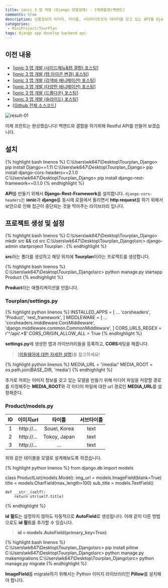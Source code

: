 ```yaml
---
title: ionic 3 앱 개발 (Django 모델설계) - [여행플랜/백엔드]
comments: true
description: 상품정보의 이미지, 타이틀, 서브타이트르이 데이터를 갖고 있는 API를 Django로 만들어서 ionic과 연동 해보도록 하겠습니다.
categories:
 - MiniProject/TourPlan
tags: django app develop backend api
---
```


## 이전 내용

- [[ionic 3 앱 개발 (사이드메뉴&탭 결합) 포스팅](https://wkddnjset.github.io/miniproject/tourplan/2018/02/04/ionic-3-%ED%95%98%EC%9D%B4%EB%B8%8C%EB%A6%AC%EB%93%9C-%EC%95%B1-%EA%B0%9C%EB%B0%9C%ED%95%98%EA%B8%B0-%EC%97%AC%ED%96%89%ED%94%8C%EB%9E%9C/)]
- [[ionic 3 앱 개발 (탭 아이콘 변경) 포스팅](https://wkddnjset.github.io/miniproject/tourplan/2018/02/05/ionic-3-%EC%95%B1-%EA%B0%9C%EB%B0%9C-(%ED%83%AD-%EC%95%84%EC%9D%B4%EC%BD%98-%EB%B3%80%EA%B2%BD)-%EC%97%AC%ED%96%89%ED%94%8C%EB%9E%9C/)]
- [[ionic 3 앱 개발 (검색바 애니메이션) 포스팅](https://wkddnjset.github.io/miniproject/tourplan/2018/02/06/ionic-3-%EC%95%B1-%EA%B0%9C%EB%B0%9C-(%EA%B2%80%EC%83%89%EB%B0%94-%EC%95%A0%EB%8B%88%EB%A9%94%EC%9D%B4%EC%85%98)-%EC%97%AC%ED%96%89%ED%94%8C%EB%9E%9C/)]
- [[ionic 3 앱 개발 (다양한 애니메이션) 포스팅](https://wkddnjset.github.io/miniproject/tourplan/2018/02/07/ionic-3-%EC%95%B1-%EA%B0%9C%EB%B0%9C-(%EB%8B%A4%EC%96%91%ED%95%9C-%EC%95%A0%EB%8B%88%EB%A9%94%EC%9D%B4%EC%85%98)-%EC%97%AC%ED%96%89%ED%94%8C%EB%9E%9C/)]
- [[ionic 3 앱 개발 (드롭다운) 포스팅](https://wkddnjset.github.io/miniproject/tourplan/2018/02/09/ionic-3-%EC%95%B1-%EA%B0%9C%EB%B0%9C-(%EB%93%9C%EB%A1%AD%EB%8B%A4%EC%9A%B4)-%EC%97%AC%ED%96%89%ED%94%8C%EB%9E%9C/)]
- [[ionic 3 앱 개발 (슬라이드) 포스팅](https://wkddnjset.github.io/miniproject/tourplan/2018/02/11/ionic-3-%EC%95%B1-%EA%B0%9C%EB%B0%9C-(%EC%8A%AC%EB%9D%BC%EC%9D%B4%EB%93%9C)-%EC%97%AC%ED%96%89%ED%94%8C%EB%9E%9C/)]
- [[Github 전체 소스코드](https://github.com/wkddnjset/MiniProject-TourPlan)]


![result-01](https://raw.githubusercontent.com/wkddnjset/wkddnjset.github.io/master/_posts/images/2018-02-11/result_01.gif)

이제 프런트는 완성했습니다! 백엔드와 결합을 하기위해 Restful API를 만들어 보겠습니다.

## 설치

{% highlight bash linenos %}
C:\Users\wk647\Desktop\Tourplan_Django> pip install Django==1.11
C:\Users\wk647\Desktop\Tourplan_Django> pip install django-cors-headers==2.1.0
C:\Users\wk647\Desktop\Tourplan_Django> pip install django-rest-framework==0.1.0
{% endhighlight %}

**API**를 만들기 위해서 **Django-Rest-Framework**를 설치합니다. `django-cors-headers`는 **ionic**과 **django**를 동시에 로컬에서 돌리면서 **http request**를 하기 위해서 보안으로 인해 접근이 중단되는 것을 막아주는 라이브러리 입니다.

## 프로젝트 생성 및 설정

{% highlight bash linenos %}
C:\Users\wk647\Desktop\Tourplan_Django> mkdir src && cd src
C:\Users\wk647\Desktop\Tourplan_Django\src> django-admin startproject Tourplan .
{% endhighlight %}

**src**라는 폴더를 생성하고 해당 위치에 **Tourplan**이라는 프로젝트를 생성합니다.

{% highlight bash linenos %}
C:\Users\wk647\Desktop\Tourplan_Django\src> python manage.py startapp Product
{% endhighlight %}

**Product**라는 애플리케이션을 만듭니다.

### Tourplan/settings.py

{% highlight python linenos %}
INSTALLED_APPS = [
    ...
    'corsheaders',
    'Product',
    'rest_framework',
]
MIDDLEWARE = [
    ...
    'corsheaders.middleware.CorsMiddleware',
    'django.middleware.common.CommonMiddleware',
]
CORS_URLS_REGEX = r'^/api/.*$'
CORS_ORIGIN_ALLOW_ALL = True
{% endhighlight %}

**settings.py**에 생성한 앱과 라이브러리들을 등록하고, **CORS**세팅을 해줍니다.

> [[미들웨어에 대한 자세한 설명](http://uiandwe.tistory.com/1160)]을 참고하세요!

{% highlight python linenos %}
MEDIA_URL = '/media/'
MEDIA_ROOT = os.path.join(BASE_DIR, 'media')
{% endhighlight %}

추가로 저희는 이미지 정보를 갖고 있는 모델을 만들기 위해 미디어 파일을 저장할 경로를 지정해주는 **MEDIA_ROOT**와 각 미디어 파일에 대한 url 경로인 **MEDIA_URL**를 설정해준다.

### Product/models.py

|    ID      |     이미지url   |     타이틀     |   서브타이틀     |
|:----------:|:-------------:|:------------:|:-------------:|
| 1          |   http://...  | Souel, Korea |     text      |
| 2          |   http://...  | Tokoy, Japan |     text      |
| 3          |   http://...  |      ...     |     text      |

위와 같은 테이블을 모델로 설계해보도록 하겠습니다.

{% highlight python linenos %}
from django.db import models

class ProductList(models.Model):
    img_url      = models.ImageField(blank=True)
    title        = models.CharField(max_length=100)
    sub_title    = models.TextField()

    def __str__(self):
        return str(self.title)
{% endhighlight %}

**id 필드**는 설정하지 않아도 자동적으로 **AutoField**로 생성됩니다. 아래 같이 다른 방법으로도 **id 필드**를 추가할 수 있습니다.

> **id = models.AutoField(primary_key=True)**

{% highlight bash linenos %}
C:\Users\wk647\Desktop\Tourplan_Django\src> pip install pillow
C:\Users\wk647\Desktop\Tourplan_Django\src> python manage.py makemigrations
C:\Users\wk647\Desktop\Tourplan_Django\src> python manage.py migrate
{% endhighlight %}

**ImageField**를 migrate하기 위해서는 Python 이미지 라이브러리인 **Pillow**를 설치해야 합니다.
